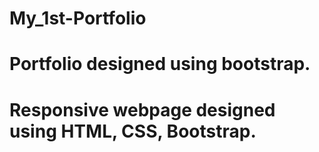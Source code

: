 # My_1st-Portfolio
# Portfolio designed using bootstrap.
# Responsive webpage designed using HTML, CSS, Bootstrap.
